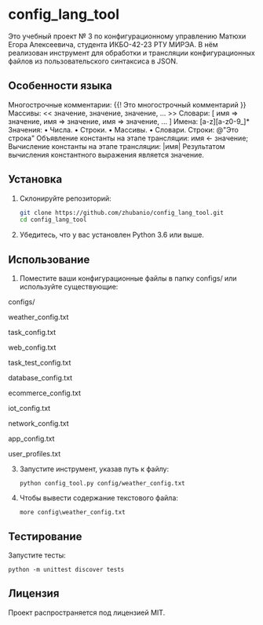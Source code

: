 # config_lang_tool
Это учебный проект № 3 по конфигурационному управлению Матюхи Егора Алексеевича, студента ИКБО-42-23 РТУ МИРЭА. В нём реализован инструмент для обработки и трансляции конфигурационных файлов из пользовательского синтаксиса в JSON.

## Особенности языка
Многострочные комментарии:
{{!
Это многострочный
комментарий
}}
Массивы:
<< значение, значение, значение, ... >>
Словари:
[
 имя => значение,
 имя => значение,
 имя => значение,
 ...
]
Имена:
[a-z][a-z0-9_]*
Значения:
• Числа.
• Строки.
• Массивы.
• Словари.
Строки:
@"Это строка"
Объявление константы на этапе трансляции:
имя <- значение;
Вычисление константы на этапе трансляции:
|имя|
Результатом вычисления константного выражения является значение.

## Установка
1. Склонируйте репозиторий:
   ```bash
   git clone https://github.com/zhubanio/config_lang_tool.git
   cd config_lang_tool

2. Убедитесь, что у вас установлен Python 3.6 или выше.


## Использование
1. Поместите ваши конфигурационные файлы в папку configs/ или используйте существующие:
   
configs/
   
weather_config.txt

task_config.txt

web_config.txt

task_test_config.txt

database_config.txt

ecommerce_config.txt

iot_config.txt

network_config.txt

app_config.txt

user_profiles.txt

3. Запустите инструмент, указав путь к файлу:

       python config_tool.py config/weather_config.txt

4. Чтобы вывести содержание текстового файла:

       more config\weather_config.txt

## Тестирование
Запустите тесты:
  
    python -m unittest discover tests

## Лицензия
Проект распространяется под лицензией MIT.

